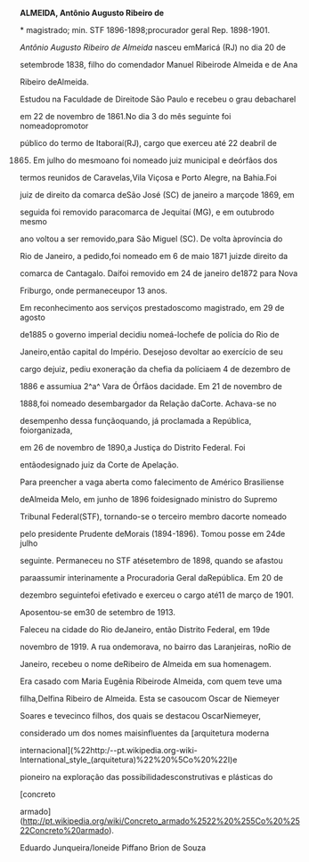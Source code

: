 **ALMEIDA, Antônio Augusto Ribeiro de**



\* magistrado; min. STF 1896-1898;procurador geral Rep. 1898-1901.



*Antônio Augusto Ribeiro de Almeida* nasceu emMaricá (RJ) no dia 20 de

setembrode 1838, filho do comendador Manuel Ribeirode Almeida e de Ana

Ribeiro deAlmeida.



Estudou na Faculdade de Direitode São Paulo e recebeu o grau debacharel

em 22 de novembro de 1861.No dia 3 do mês seguinte foi nomeadopromotor

público do termo de Itaboraí(RJ), cargo que exerceu até 22 deabril de

1865. Em julho do mesmoano foi nomeado juiz municipal e deórfãos dos

termos reunidos de Caravelas,Vila Viçosa e Porto Alegre, na Bahia.Foi

juiz de direito da comarca deSão José (SC) de janeiro a marçode 1869, em

seguida foi removido paracomarca de Jequitaí (MG), e em outubrodo mesmo

ano voltou a ser removido,para São Miguel (SC). De volta àprovíncia do

Rio de Janeiro, a pedido,foi nomeado em 6 de maio 1871 juizde direito da

comarca de Cantagalo. Daífoi removido em 24 de janeiro de1872 para Nova

Friburgo, onde permaneceupor 13 anos.



Em reconhecimento aos serviços prestadoscomo magistrado, em 29 de agosto

de1885 o governo imperial decidiu nomeá-lochefe de polícia do Rio de

Janeiro,então capital do Império. Desejoso devoltar ao exercício de seu

cargo dejuiz, pediu exoneração da chefia da políciaem 4 de dezembro de

1886 e assumiua 2^a^ Vara de Órfãos dacidade. Em 21 de novembro de

1888,foi nomeado desembargador da Relação daCorte. Achava-se no

desempenho dessa funçãoquando, já proclamada a República, foiorganizada,

em 26 de novembro de 1890,a Justiça do Distrito Federal. Foi

entãodesignado juiz da Corte de Apelação.



Para preencher a vaga aberta como falecimento de Américo Brasiliense

deAlmeida Melo, em junho de 1896 foidesignado ministro do Supremo

Tribunal Federal(STF), tornando-se o terceiro membro dacorte nomeado

pelo presidente Prudente deMorais (1894-1896). Tomou posse em 24de julho

seguinte. Permaneceu no STF atésetembro de 1898, quando se afastou

paraassumir interinamente a Procuradoria Geral daRepública. Em 20 de

dezembro seguintefoi efetivado e exerceu o cargo até11 de março de 1901.

Aposentou-se em30 de setembro de 1913.



Faleceu na cidade do Rio deJaneiro, então Distrito Federal, em 19de

novembro de 1919. A rua ondemorava, no bairro das Laranjeiras, noRio de

Janeiro, recebeu o nome deRibeiro de Almeida em sua homenagem.



Era casado com Maria Eugênia Ribeirode Almeida, com quem teve uma

filha,Delfina Ribeiro de Almeida. Esta se casoucom Oscar de Niemeyer

Soares e tevecinco filhos, dos quais se destacou OscarNiemeyer,

considerado um dos nomes maisinfluentes da [arquitetura moderna

internacional](%22http:/--pt.wikipedia.org-wiki-International_style_(arquitetura)%22%20%5Co%20%22I)e

pioneiro na exploração das possibilidadesconstrutivas e plásticas do

[concreto

armado](http://pt.wikipedia.org/wiki/Concreto_armado%2522%20%255Co%20%2522Concreto%20armado).



Eduardo Junqueira/Ioneide Piffano Brion de Souza



